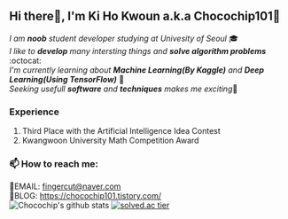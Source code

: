 ## Hi there👋, I'm Ki Ho Kwoun a.k.a Chocochip101:cookie:   

*I am **noob** student developer studying at Univesity of Seoul* :mortar_board:   
*I like to **develop** many intersting things and **solve algorithm problems*** :octocat:         
*I'm currently learning about **Machine Learning(By Kaggle)** and **Deep Learning(Using TensorFlow)*** :pencil:   
*Seeking usefull **software** and **techniques** makes me exciting*:tongue:   

### Experience    
  1. Third Place with the Artificial Intelligence Idea Contest    
  2. Kwangwoon University Math Competition Award   
### 📫 How to reach me:    
:email:EMAIL: <fingercut@naver.com>   
:postbox:BLOG: <https://chocochip101.tistory.com/>      
![Chocochip's github stats](https://github-readme-stats.vercel.app/api?username=Chocochip101&show_icons=true)  [![solved.ac tier](http://mazassumnida.wtf/api/generate_badge?boj=kiho1998)](https://solved.ac/kiho1998)

<!--
**Chocochip101/Chocochip101** is a ✨ _special_ ✨ repository because its `README.md` (this file) appears on your GitHub profile.

Here are some ideas to get you started:

- 🔭 I’m currently working on ...
- 🌱 I’m currently learning ...
- 👯 I’m looking to collaborate on ...
- 🤔 I’m looking for help with ...
- 💬 Ask me about ...
- 📫 How to reach me: ...
- 😄 Pronouns: ...
- ⚡ Fun fact: ...
-->
